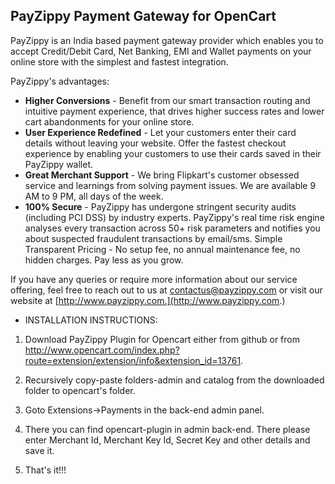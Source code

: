 ## PayZippy Payment Gateway for OpenCart

PayZippy is an India based payment gateway provider which enables you to accept Credit/Debit Card, Net Banking, EMI and Wallet payments on your online store with the simplest and fastest integration.

PayZippy's advantages:
* **Higher Conversions** - Benefit from our smart transaction routing and intuitive payment experience, that drives higher success rates and lower cart abandonments for your online store.
* **User Experience Redefined** - Let your customers enter their card details without leaving your website. Offer the fastest checkout experience by enabling your customers to use their cards saved in their PayZippy wallet.
* **Great Merchant Support** - We bring Flipkart's customer obsessed service and learnings from solving payment issues. We are available 9 AM to 9 PM, all days of the week.
* **100% Secure** - PayZippy has undergone stringent security audits (including PCI DSS) by industry experts. PayZippy's real time risk engine analyses every transaction across 50+ risk parameters and notifies you about suspected fraudulent transactions by email/sms.
Simple Transparent Pricing - No setup fee, no annual maintenance fee, no hidden charges. Pay less as you grow.

If you have any queries or require more information about our service offering, feel free to reach out to us at [contactus@payzippy.com](contactus@payzippy.com) or visit our website at [http://www.payzippy.com.](http://www.payzippy.com.)

* INSTALLATION INSTRUCTIONS:

1) Download PayZippy Plugin for Opencart either from github or from http://www.opencart.com/index.php?route=extension/extension/info&extension_id=13761.

2) Recursively copy-paste folders-admin and catalog from the downloaded folder to opencart's folder.

3) Goto Extensions->Payments in the back-end admin panel.

4) There you can find opencart-plugin in admin back-end. There please enter Merchant Id, Merchant Key Id, Secret Key and other details and save it.

5) That's it!!!
